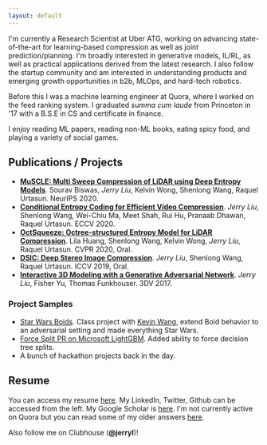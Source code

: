 ```yaml
---
layout: default
---
```


I'm currently a Research Scientist at Uber ATG, working on advancing state-of-the-art for learning-based compression as well as joint prediction/planning. I'm broadly interested in generative models, IL/RL, as well as practical applications derived from the latest research. I also follow the startup community and am interested in understanding products and emerging growth opportunities in b2b, MLOps, and hard-tech robotics.  

Before this I was a machine learning engineer at Quora, where I worked on the feed ranking system. I graduated *summa cum laude* from Princeton in '17 with a B.S.E in CS and certificate in finance. 

I enjoy reading ML papers, reading non-ML books, eating spicy food, and playing a variety of social games. 

## Publications / Projects
* [**MuSCLE: Multi Sweep Compression of LiDAR using Deep Entropy Models**](https://arxiv.org/abs/2008.09180). Sourav Biswas, *Jerry Liu*, Kelvin Wong, Shenlong Wang, Raquel Urtasun. NeurIPS 2020. 
* [**Conditional Entropy Coding for Efficient Video Compression**](https://arxiv.org/abs/2008.09180). *Jerry Liu*, Shenlong Wang, Wei-Chiu Ma, Meet Shah, Rui Hu, Pranaab Dhawan, Raquel Urtasun. ECCV 2020. 
* [**OctSqueeze: Octree-structured Entropy Model for LiDAR Compression**](https://arxiv.org/abs/2005.07178). Lila Huang, Shenlong Wang, Kelvin Wong, *Jerry Liu*, Raquel Urtasun. CVPR 2020, Oral. 
* [**DSIC: Deep Stereo Image Compression**](https://arxiv.org/abs/1908.03631). *Jerry Liu*, Shenlong Wang, Raquel Urtasun. ICCV 2019, Oral. 
* [**Interactive 3D Modeling with a Generative Adversarial Network**](https://ieeexplore.ieee.org/abstract/document/8374565). *Jerry Liu*, Fisher Yu, Thomas Funkhouser. 3DV 2017. 


### Project Samples
* [Star Wars Boids](https://jerryjliu.github.io/star_wars_boids/). Class project with [Kevin Wang](https://www.linkedin.com/in/suyang-kevin-wang-62459990/), extend Boid behavior to an adversarial setting and made everything Star Wars. 
* [Force Split PR on Microsoft LightGBM](https://github.com/Microsoft/LightGBM/pull/1310). Added ability to force decision tree splits.
* A bunch of hackathon projects back in the day. 


## Resume

You can access my resume [here](/assets/other/jerry_resume.pdf). My LinkedIn, Twitter, Github can be accessed from the left. 
My Google Scholar is [here](https://scholar.google.com/citations?user=8JjemawAAAAJ&hl=en). I'm not currently active on Quora but you can read some of my older answers [here](https://www.quora.com/profile/Jerry-Liu-10).

Also follow me on Clubhouse (**@jerryl**)! 

<!-- Text can be **bold**, _italic_, or ~~strikethrough~~.

[Link to another page](./another-page.html).

There should be whitespace between paragraphs.

There should be whitespace between paragraphs. We recommend including a README, or a file with information about your project.

# Header 1

This is a normal paragraph following a header. GitHub is a code hosting platform for version control and collaboration. It lets you and others work together on projects from anywhere.

## Header 2

> This is a blockquote following a header.
>
> When something is important enough, you do it even if the odds are not in your favor.

### Header 3

```js
// Javascript code with syntax highlighting.
var fun = function lang(l) {
  dateformat.i18n = require('./lang/' + l)
  return true;
}
```

```ruby
# Ruby code with syntax highlighting
GitHubPages::Dependencies.gems.each do |gem, version|
  s.add_dependency(gem, "= #{version}")
end
```

#### Header 4

*   This is an unordered list following a header.
*   This is an unordered list following a header.
*   This is an unordered list following a header.

##### Header 5

1.  This is an ordered list following a header.
2.  This is an ordered list following a header.
3.  This is an ordered list following a header.

###### Header 6

| head1        | head two          | three |
|:-------------|:------------------|:------|
| ok           | good swedish fish | nice  |
| out of stock | good and plenty   | nice  |
| ok           | good `oreos`      | hmm   |
| ok           | good `zoute` drop | yumm  |

### There's a horizontal rule below this.

* * *

### Here is an unordered list:

*   Item foo
*   Item bar
*   Item baz
*   Item zip

### And an ordered list:

1.  Item one
1.  Item two
1.  Item three
1.  Item four

### And a nested list:

- level 1 item
  - level 2 item
  - level 2 item
    - level 3 item
    - level 3 item
- level 1 item
  - level 2 item
  - level 2 item
  - level 2 item
- level 1 item
  - level 2 item
  - level 2 item
- level 1 item

### Small image

![Octocat](https://github.githubassets.com/images/icons/emoji/octocat.png)

### Large image

![Branching](https://guides.github.com/activities/hello-world/branching.png)


### Definition lists can be used with HTML syntax.

<dl>
<dt>Name</dt>
<dd>Godzilla</dd>
<dt>Born</dt>
<dd>1952</dd>
<dt>Birthplace</dt>
<dd>Japan</dd>
<dt>Color</dt>
<dd>Green</dd>
</dl>

```
Long, single-line code blocks should not wrap. They should horizontally scroll if they are too long. This line should be long enough to demonstrate this.
```

```
The final element.
``` -->
